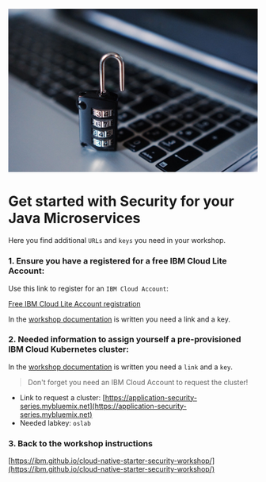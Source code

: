 ![](images/sec.jpg)

# Get started with Security for your Java Microservices

Here you find additional `URLs` and `keys` you need in your workshop.

### 1. Ensure you have a registered for a **free IBM Cloud Lite Account**:
  
  Use this link to register for an `IBM Cloud Account`:

  [Free IBM Cloud Lite Account registration](https://ibm.biz/sec-journey-register-cloud-account)

  In the [workshop documentation](https://ibm.github.io/cloud-native-starter-security-workshop/pre-work/CLOUD_ACCOUNT/) is written you need a link and a key. 


### 2. Needed information to assign yourself a pre-provisioned IBM Cloud Kubernetes cluster:

  In the [workshop documentation](https://ibm.github.io/cloud-native-starter-security-workshop/pre-work/CLOUD_ACCOUNT/) is written you need a `link` and a `key`. 
  
  > Don't forget you need an IBM Cloud Account to request the cluster!

  * Link to request a cluster: [https://application-security-series.mybluemix.net](https://application-security-series.mybluemix.net)
  * Needed labkey: `oslab`

### 3. Back to the workshop instructions

  [https://ibm.github.io/cloud-native-starter-security-workshop/](https://ibm.github.io/cloud-native-starter-security-workshop/)

